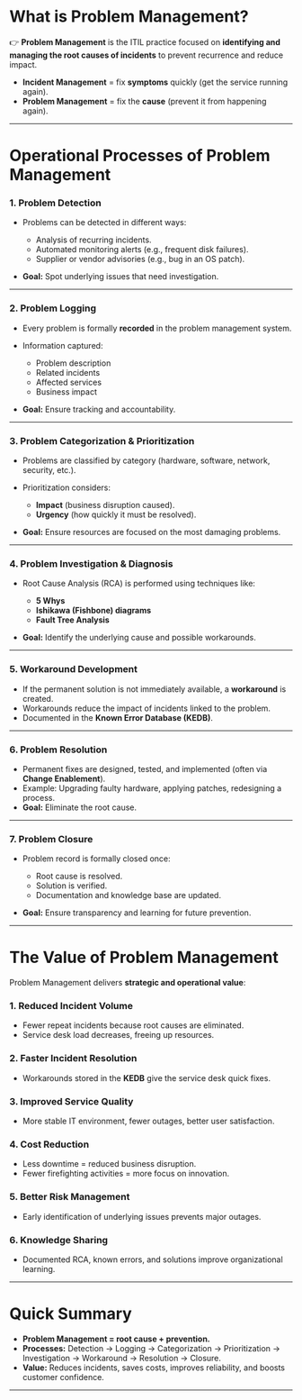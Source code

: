 # **What is Problem Management?**

👉 **Problem Management** is the ITIL practice focused on **identifying and managing the root causes of incidents** to prevent recurrence and reduce impact.

* **Incident Management** = fix **symptoms** quickly (get the service running again).
* **Problem Management** = fix the **cause** (prevent it from happening again).

---

# **Operational Processes of Problem Management**

### **1. Problem Detection**

* Problems can be detected in different ways:

  * Analysis of recurring incidents.
  * Automated monitoring alerts (e.g., frequent disk failures).
  * Supplier or vendor advisories (e.g., bug in an OS patch).
* **Goal:** Spot underlying issues that need investigation.

---

### **2. Problem Logging**

* Every problem is formally **recorded** in the problem management system.
* Information captured:

  * Problem description
  * Related incidents
  * Affected services
  * Business impact
* **Goal:** Ensure tracking and accountability.

---

### **3. Problem Categorization & Prioritization**

* Problems are classified by category (hardware, software, network, security, etc.).
* Prioritization considers:

  * **Impact** (business disruption caused).
  * **Urgency** (how quickly it must be resolved).
* **Goal:** Ensure resources are focused on the most damaging problems.

---

### **4. Problem Investigation & Diagnosis**

* Root Cause Analysis (RCA) is performed using techniques like:

  * **5 Whys**
  * **Ishikawa (Fishbone) diagrams**
  * **Fault Tree Analysis**
* **Goal:** Identify the underlying cause and possible workarounds.

---

### **5. Workaround Development**

* If the permanent solution is not immediately available, a **workaround** is created.
* Workarounds reduce the impact of incidents linked to the problem.
* Documented in the **Known Error Database (KEDB)**.

---

### **6. Problem Resolution**

* Permanent fixes are designed, tested, and implemented (often via **Change Enablement**).
* Example: Upgrading faulty hardware, applying patches, redesigning a process.
* **Goal:** Eliminate the root cause.

---

### **7. Problem Closure**

* Problem record is formally closed once:

  * Root cause is resolved.
  * Solution is verified.
  * Documentation and knowledge base are updated.
* **Goal:** Ensure transparency and learning for future prevention.

---

# **The Value of Problem Management**

Problem Management delivers **strategic and operational value**:

### **1. Reduced Incident Volume**

* Fewer repeat incidents because root causes are eliminated.
* Service desk load decreases, freeing up resources.

### **2. Faster Incident Resolution**

* Workarounds stored in the **KEDB** give the service desk quick fixes.

### **3. Improved Service Quality**

* More stable IT environment, fewer outages, better user satisfaction.

### **4. Cost Reduction**

* Less downtime = reduced business disruption.
* Fewer firefighting activities = more focus on innovation.

### **5. Better Risk Management**

* Early identification of underlying issues prevents major outages.

### **6. Knowledge Sharing**

* Documented RCA, known errors, and solutions improve organizational learning.

---

# **Quick Summary**

* **Problem Management = root cause + prevention.**
* **Processes:** Detection → Logging → Categorization → Prioritization → Investigation → Workaround → Resolution → Closure.
* **Value:** Reduces incidents, saves costs, improves reliability, and boosts customer confidence.

---
